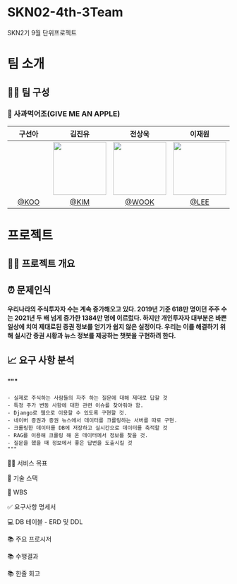 # SKN02-4th-3Team
SKN2기 9월 단위프로젝트

#  팀 소개
## 👩‍🏫 팀 구성
### :apple: 사과먹어조(GIVE ME AN APPLE)
| 구선아 | 김진유 | 전상욱 | 이재원 | 
|:----------:|:----------:|:----------:|:----------:|
| <img width="120px" src=" " /> | <img width="120px" src="https://github.com/user-attachments/assets/d840f250-8388-4aad-adbc-a265d06369fc" /> | <img width="120px" src="https://github.com/user-attachments/assets/061ea4e0-9712-48f9-9635-ac667e1afca2" /> | <img width="120px" src="https://github.com/user-attachments/assets/9543563c-6dd5-46b9-8054-4e74bea76196" /> 
|  [@KOO](https://github.com/developer0826) | [@KIM](https://github.com/Sesame-Oil)  | [@WOOK](https://github.com/wjstkddnr) | [@LEE](https://github.com/promethevs11) |


#  프로젝트

## 👨‍🏫 프로젝트 개요
  ## :alarm_clock: 문제인식
  #### 우리나라의 주식투자자 수는 계속 증가해오고 있다. 2019년 기준 618만 명이던 주주 수는 2021년 두 배 넘게 증가한 1384만 명에 이르렀다. 하지만 개인투자자 대부분은 바쁜 일상에 치여 제대로된 증권 정보를 얻기가 쉽지 않은 실정이다. 우리는 이를 해결하기 위해 실시간 증권 시황과 뉴스 정보를 제공하는 챗봇을 구현하려 한다.
  ## :chart_with_upwards_trend: 요구 사항 분석
  #### """
    - 실제로 주식하는 사람들의 자주 하는 질문에 대해 제대로 답할 것
    - 특정 주가 변동 사항에 대한 관련 이슈를 찾아줘야 함.
    - Django로 웹으로 이용할 수 있도록 구현할 것.
    - 네이버 증권과 증권 뉴스에서 데이터를 크롤링하는 서버를 따로 구현.
    - 크롤링한 데이터를 DB에 저장하고 실시간으로 데이터를 축적할 것
    - RAG를 이용해 크롤링 해 온 데이터에서 정보를 찾을 것.
    - 질문을 했을 때 정보에서 좋은 답변을 도출시킬 것
    """


👩‍🏫 서비스 목표


🔨 기술 스택


📝 WBS


✅ 요구사항 명세서


💻 DB 테이블 - ERD 및 DDL


📚 주요 프로시저


📚 수행결과


📚 한줄 회고
